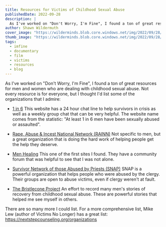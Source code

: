 ```yaml
---
title: Resources for Victims of Childhood Sexual Abuse
publishedDate: 2022-09-28
description: |
  As I've worked on "Don't Worry, I'm Fine", I found a ton of great resources for men and women who are dealing with childhood sexual abuse. Not every resource is for everyone, but I thought I'd list some of the organizations that I admire
author: Shawn Wildermuth
cover_image: "https://wilderminds.blob.core.windows.net/img/2022/09/28/cover.jpg"
thumb_image: "https://wilderminds.blob.core.windows.net/img/2022/09/28/_cover.jpg"
tags: 
  - imfine
  - documentary
  - film
  - victims
  - resources
  - blog
---
```

As I've worked on "Don't Worry, I'm Fine", I found a ton of great resources for men and women who are dealing with childhood sexual abuse. Not every resource is for everyone, but I thought I'd list some of the organizations that I admire:

- [1 in 6](http://www.1in6.org/Home/tabid/36/Default.aspx)
This website has a 24 hour chat line to help survivors in crisis as well as a weekly group chat that can be very helpful. The website name comes from the statistic: "At least 1 in 6 men have been sexually abused or assaulted". 

- [Rape, Abuse & Incest National Network (RAINN)](http://www.rainn.org/)
Not specific to men, but a great organization that is doing the hard work of helping people get the help they deserve.

- [Men Healing](https://menhealing.org)
This one of the first sites I found. They have a community forum that was helpful to see that I was not alone.

- [Survivor Network of those Abused by Priests (SNAP)](https://www.snapnetwork.org/)
SNAP is a powerful organization that helps people who were abused by the clergy. Their groups are open to abuse victims, even if clergy weren't at fault.

- [The Bristlecone Project](http://bristleconeproject.org/)
An effort to record many men's stories of recovery from childhood sexual abuse. These are powerful stories that helped me see myself in others.

There are so many more I could list. For a more comprehensive list, Mike Lew (author of Victims No Longer) has a great list: https://nextstepcounseling.org/organizations